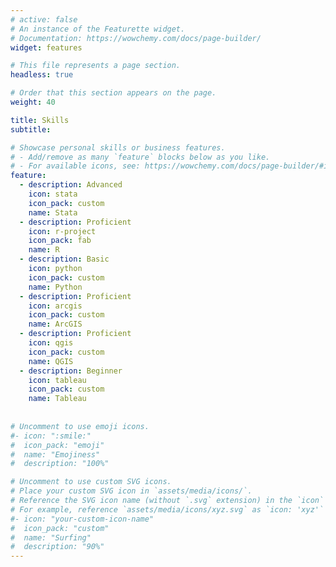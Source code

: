 ```yaml
---
# active: false
# An instance of the Featurette widget.
# Documentation: https://wowchemy.com/docs/page-builder/
widget: features

# This file represents a page section.
headless: true

# Order that this section appears on the page.
weight: 40

title: Skills
subtitle:

# Showcase personal skills or business features.
# - Add/remove as many `feature` blocks below as you like.
# - For available icons, see: https://wowchemy.com/docs/page-builder/#icons
feature:
  - description: Advanced
    icon: stata
    icon_pack: custom
    name: Stata
  - description: Proficient
    icon: r-project
    icon_pack: fab
    name: R
  - description: Basic
    icon: python
    icon_pack: custom
    name: Python
  - description: Proficient
    icon: arcgis
    icon_pack: custom
    name: ArcGIS
  - description: Proficient
    icon: qgis
    icon_pack: custom
    name: QGIS
  - description: Beginner
    icon: tableau
    icon_pack: custom
    name: Tableau
    
    
# Uncomment to use emoji icons.
#- icon: ":smile:"
#  icon_pack: "emoji"
#  name: "Emojiness"
#  description: "100%"

# Uncomment to use custom SVG icons.
# Place your custom SVG icon in `assets/media/icons/`.
# Reference the SVG icon name (without `.svg` extension) in the `icon` field.
# For example, reference `assets/media/icons/xyz.svg` as `icon: 'xyz'`
#- icon: "your-custom-icon-name"
#  icon_pack: "custom"
#  name: "Surfing"
#  description: "90%"
---
```

